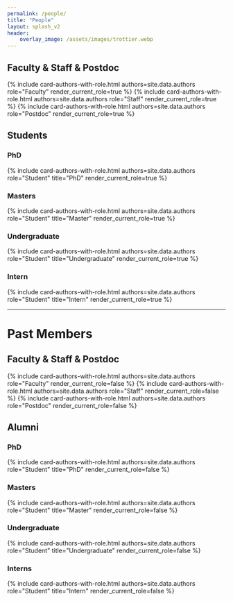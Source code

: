 ```yaml
---
permalink: /people/
title: "People"
layout: splash_v2
header:
    overlay_image: /assets/images/trottier.webp
---
```


## Faculty & Staff & Postdoc

{% include card-authors-with-role.html authors=site.data.authors role="Faculty" render_current_role=true %}
{% include card-authors-with-role.html authors=site.data.authors role="Staff" render_current_role=true %}
{% include card-authors-with-role.html authors=site.data.authors role="Postdoc" render_current_role=true %}

## Students

### PhD 

{% include card-authors-with-role.html authors=site.data.authors role="Student" title="PhD" render_current_role=true %}

### Masters

{% include card-authors-with-role.html authors=site.data.authors role="Student" title="Master" render_current_role=true %}

### Undergraduate

{% include card-authors-with-role.html authors=site.data.authors role="Student" title="Undergraduate" render_current_role=true %}

### Intern

{% include card-authors-with-role.html authors=site.data.authors role="Student" title="Intern" render_current_role=true %}

---

# Past Members

## Faculty & Staff & Postdoc

{% include card-authors-with-role.html authors=site.data.authors role="Faculty" render_current_role=false %}
{% include card-authors-with-role.html authors=site.data.authors role="Staff" render_current_role=false %}
{% include card-authors-with-role.html authors=site.data.authors role="Postdoc" render_current_role=false %}

## Alumni

### PhD

{% include card-authors-with-role.html authors=site.data.authors role="Student" title="PhD" render_current_role=false %}

### Masters

{% include card-authors-with-role.html authors=site.data.authors role="Student" title="Master" render_current_role=false %}

### Undergraduate

{% include card-authors-with-role.html authors=site.data.authors role="Student" title="Undergraduate" render_current_role=false %}

### Interns

{% include card-authors-with-role.html authors=site.data.authors role="Student" title="Intern" render_current_role=false %}

<br/>

<!-- # Updating the website

If you are part of the Complex Data Lab, please head to the [GitHub repository](https://github.com/ComplexData-MILA/ComplexDataLab-Mila-McGill), for instructions on adding/updating your publications, creating/updating your profile, updating other parts of the website and etc. -->